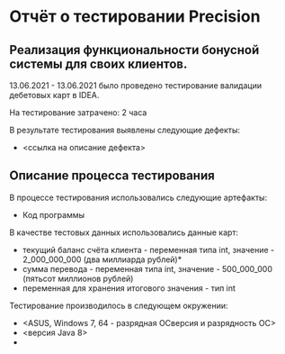 # Отчёт о тестировании Precision

## Реализация функциональности бонусной системы для своих клиентов.

13.06.2021 - 13.06.2021 было проведено тестирование валидации дебетовых карт в IDEA.

На тестирование затрачено: 2 часа

В результате тестирования выявлены следующие дефекты:
* <ссылка на описание дефекта>

## Описание процесса тестирования

В процессе тестирования использовались следующие артефакты:
* Код программы

В качестве тестовых данных использовались данные карт:
* текущий баланс счёта клиента - переменная типа int, значение - 2_000_000_000 (два миллиарда рублей)*
* сумма перевода - переменная типа int, значение - 500_000_000 (пятьсот миллионов рублей)
* переменная для хранения итогового значения - тип int

Тестирование производилось в следующем окружении:
* <ASUS, Windows 7, 64 - разрядная ОСверсия и разрядность ОС>
* <версия Java 8>
* <IDEA Ultimate>